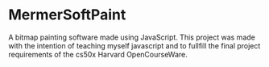 # MermerSoftPaint
 A bitmap painting software made using JavaScript.
 This project was made with the intention of teaching myself javascript and to fullfill the final project requirements of the cs50x Harvard OpenCourseWare.
